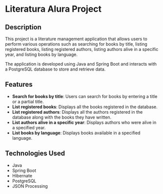 # Literatura Alura Project

## Description
This project is a literature management application that allows users to perform various operations such as searching for books by title, listing registered books, listing registered authors, listing authors alive in a specific year, and listing books by language.

The application is developed using Java and Spring Boot and interacts with a PostgreSQL database to store and retrieve data.

## Features
- **Search for books by title**: Users can search for books by entering a title or a partial title.
- **List registered books**: Displays all the books registered in the database.
- **List registered authors**: Displays all the authors registered in the database along with the books they have written.
- **List authors alive in a specific year**: Displays authors who were alive in a specified year.
- **List books by language**: Displays books available in a specified language.

## Technologies Used
- Java
- Spring Boot
- Hibernate
- PostgreSQL
- JSON Processing
